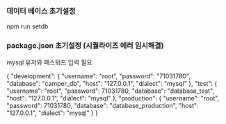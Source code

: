 ### 데이터 베이스 초기설정
npm run setdb
</br>
### package.json 초기설정 (시퀄라이즈 에러 임시해결)
mysql 유저와 패스워드 입력 필요


{
  "development": {
    "username": "root",
    "password": "71031780",
    "database": "camper_db",
    "host": "127.0.0.1",
    "dialect": "mysql"
  },
  "test": {
    "username": "root",
    "password": 71031780,
    "database": "database_test",
    "host": "127.0.0.1",
    "dialect": "mysql"
  },
  "production": {
    "username": "root",
    "password": 71031780,
    "database": "database_production",
    "host": "127.0.0.1",
    "dialect": "mysql"
  }
}